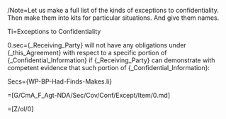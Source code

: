/Note=Let us make a full list of the kinds of exceptions to confidentiality.  Then make them into kits for particular situations.  And give them names.  

Ti=Exceptions to Confidentiality

0.sec={_Receiving_Party} will not have any obligations under {_this_Agreement} with respect to a specific portion of {_Confidential_Information} if {_Receiving_Party} can demonstrate with competent evidence that such portion of {_Confidential_Information}:

Secs={WP-BP-Had-Finds-Makes.li}

=[G/CmA_F_Agt-NDA/Sec/Cov/Conf/Except/Item/0.md]

=[Z/ol/0]
